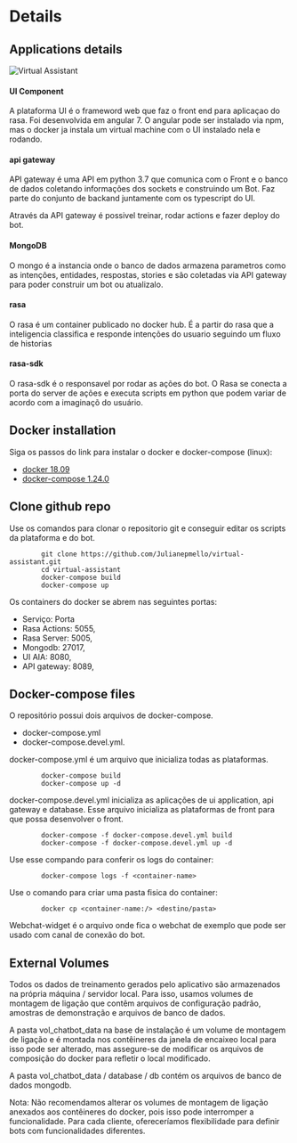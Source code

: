 # Details

## Applications details 

![Virtual Assistant](https://raw.githubusercontent.com/Julianepmello/virtual-assistant/master/docs/assets/Virtual%20Assistant%20Arch.jpg)


#### UI Component
A plataforma UI é o frameword web que faz o front end para aplicaçao do rasa. Foi desenvolvida em angular 7.
O angular pode ser instalado via npm, mas o docker ja instala um virtual machine com o UI instalado nela e rodando.
 
#### api gateway
 API gateway é uma API em python 3.7 que comunica com o Front e o banco de dados coletando informações dos sockets e construindo um Bot. Faz parte do conjunto de backand juntamente com os typescript do UI.

 Através da API gateway é possivel treinar, rodar actions e fazer deploy do bot.
 
#### MongoDB 
 O mongo é a instancia onde o banco de dados armazena parametros como as intenções, entidades, respostas, stories e são coletadas via API gateway para poder construir um bot ou atualizalo.
 
#### rasa 
 O rasa é um container publicado no docker hub. É a partir do rasa que a inteligencia classifica e responde intenções do usuario seguindo um fluxo de historias
 
#### rasa-sdk 
 O rasa-sdk é o responsavel por rodar as ações do bot. O Rasa se conecta a porta do server de ações e executa scripts em python que podem variar de acordo com a imaginaçõ do usuário.          
   

## Docker installation 

 Siga os passos do link para instalar o docker e docker-compose (linux):
  - [docker 18.09](https://docs.docker.com/install/)
  - [docker-compose 1.24.0](https://docs.docker.com/compose/install/)

## Clone github repo 

Use os comandos para clonar o repositorio git e conseguir editar os scripts da plataforma e do bot.
    
            git clone https://github.com/Julianepmello/virtual-assistant.git
            cd virtual-assistant
            docker-compose build
            docker-compose up
    
Os containers do docker se abrem nas seguintes portas:
 - Serviço: Porta
 - Rasa Actions: 5055,
 - Rasa Server: 5005,
 - Mongodb: 27017,
 - UI AIA: 8080,
 - API gateway: 8089,

## Docker-compose files 

O repositório possui dois arquivos de docker-compose.
 - docker-compose.yml
 - docker-compose.devel.yml. 

docker-compose.yml é um arquivo que inicializa todas as plataformas.

            docker-compose build
            docker-compose up -d

docker-compose.devel.yml inicializa as aplicações de ui application, api gateway e database. 
Esse arquivo inicializa as plataformas de front para que possa desenvolver o front.    

            docker-compose -f docker-compose.devel.yml build
            docker-compose -f docker-compose.devel.yml up -d
    
Use esse compando para conferir os logs do container:

            docker-compose logs -f <container-name>

Use o comando para criar uma pasta fisica do container: 

            docker cp <container-name:/> <destino/pasta>

Webchat-widget é o arquivo onde fica o webchat de exemplo que pode ser usado com canal de conexão do bot.

## External Volumes

Todos os dados de treinamento gerados pelo aplicativo são armazenados na própria máquina / servidor local. Para isso, usamos volumes de montagem de ligação que contêm arquivos de configuração padrão, amostras de demonstração e arquivos de banco de dados.

A pasta vol_chatbot_data na base de instalação é um volume de montagem de ligação e é montada nos contêineres da janela de encaixeo local para isso pode ser alterado, mas assegure-se de modificar os arquivos de composição do docker para refletir o local modificado.

A pasta vol_chatbot_data / database / db contém os arquivos de banco de dados mongodb.

Nota: Não recomendamos alterar os volumes de montagem de ligação anexados aos contêineres do docker, pois isso pode interromper a funcionalidade. Para cada cliente, ofereceríamos flexibilidade para definir bots com funcionalidades diferentes. 


